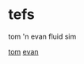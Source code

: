 # tefs
tom 'n evan fluid sim

[tom](https://github.com/tom-hightower/tefs)
[evan](https://github.com/squireroot/tefs)
